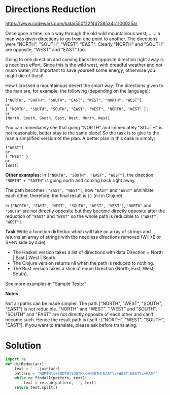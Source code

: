 # Directions Reduction

https://www.codewars.com/kata/550f22f4d758534c1100025a/

Once upon a time, on a way through the old wild mountainous west,…
… a man was given directions to go from one point to another. The directions were "NORTH", "SOUTH", "WEST", "EAST".
Clearly "NORTH" and "SOUTH" are opposite, "WEST" and "EAST" too.

Going to one direction and coming back the opposite direction right away is a needless effort. Since this is the wild
west, with dreadful weather and not much water, it's important to save yourself some energy, otherwise you might die of
thirst!

How I crossed a mountainous desert the smart way.
The directions given to the man are, for example, the following (depending on the language):

```
["NORTH", "SOUTH", "SOUTH", "EAST", "WEST", "NORTH", "WEST"].
or
{ "NORTH", "SOUTH", "SOUTH", "EAST", "WEST", "NORTH", "WEST" };
or
[North, South, South, East, West, North, West]
```

You can immediately see that going "NORTH" and immediately "SOUTH" is not reasonable, better stay to the same place! So
the task is to give to the man a simplified version of the plan. A better plan in this case is simply:

```
["WEST"]
or
{ "WEST" }
or
[West]
```

**Other examples:**
In `["NORTH", "SOUTH", "EAST", "WEST"]`, the direction `"NORTH" + "SOUTH"` is going north and coming back right away.

The path becomes `["EAST", "WEST"]`, now `"EAST"` and `"WEST"` annihilate each other, therefore, the final result
is `[]` (nil in Clojure).

In `["NORTH", "EAST", "WEST", "SOUTH", "WEST", "WEST"]`, `"NORTH"` and `"SOUTH"` are not directly opposite but they
become directly opposite after the reduction of `"EAST"` and `"WEST"` so the whole path is reducible
to `["WEST", "WEST"]`.

**Task**
Write a function dirReduc which will take an array of strings and returns an array of strings with the needless
directions removed (W<->E or S<->N side by side).

* The Haskell version takes a list of directions with data Direction = North | East | West | South.
* The Clojure version returns nil when the path is reduced to nothing.
* The Rust version takes a slice of enum Direction {North, East, West, South}.

See more examples in "Sample Tests:"

**Notes**

Not all paths can be made simpler. The path ["NORTH", "WEST", "SOUTH", "EAST"] is not reducible. "NORTH" and "WEST", "
WEST" and "SOUTH", "SOUTH" and "EAST" are not directly opposite of each other and can't become such. Hence the result
path is itself : ["NORTH", "WEST", "SOUTH", "EAST"].
if you want to translate, please ask before translating.

# Solution

```python
import re
def dirReduc(arr):
    text = ' '.join(arr)
    pattern = 'NORTH\s+SOUTH|SOUTH\s+NORTH|EAST\s+WEST|WEST\s+EAST'
    while re.findall(pattern, text):
        text = re.sub(pattern, '', text)
    return text.split()
```